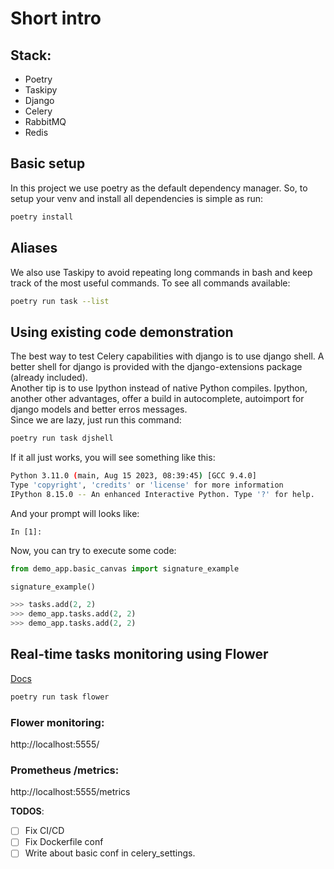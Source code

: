# Short intro
## Stack:
- Poetry
- Taskipy
- Django
- Celery
- RabbitMQ
- Redis

## Basic setup

In this project we use poetry as the default dependency manager. So, to setup your venv and install all dependencies is simple as run:  
```bash
poetry install
```

## Aliases  
We also use Taskipy to avoid repeating long commands in bash and keep track of the most useful commands. To see all commands available:  
```bash
poetry run task --list
```

## Using existing code demonstration  
The best way to test Celery capabilities with django is to use django shell. A better shell for django is provided with the django-extensions package (already included).   
Another tip is to use Ipython instead of native Python compiles. Ipython, another other advantages, offer a build in autocomplete, autoimport for django models and better erros messages.  
Since we are lazy, just run this command:
```python
poetry run task djshell
```
If it all just works, you will see something like this:
```bash
Python 3.11.0 (main, Aug 15 2023, 08:39:45) [GCC 9.4.0]
Type 'copyright', 'credits' or 'license' for more information
IPython 8.15.0 -- An enhanced Interactive Python. Type '?' for help.
```
And your prompt will looks like:
```console
In [1]: 
```
Now, you can try to execute some code:
```python
from demo_app.basic_canvas import signature_example

signature_example()

>>> tasks.add(2, 2)
>>> demo_app.tasks.add(2, 2)
>>> demo_app.tasks.add(2, 2)
```

## Real-time tasks monitoring using Flower
[Docs](https://flower.readthedocs.io/en/latest/features.html)
```bash
poetry run task flower
```
### Flower monitoring:  
http://localhost:5555/


### Prometheus /metrics:  
http://localhost:5555/metrics


__TODOS__:  
- [ ] Fix CI/CD  
- [ ] Fix Dockerfile conf  
- [ ] Write about basic conf in celery_settings.  